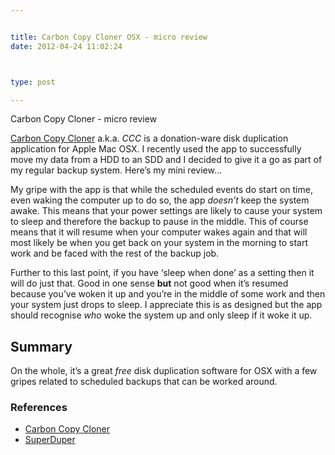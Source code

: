 ```yaml
---


title: Carbon Copy Cloner OSX - micro review
date: 2012-04-24 11:02:24



type: post

---
```

Carbon Copy Cloner - micro review

[Carbon Copy Cloner](http://www.bombich.com/) a.k.a. *CCC* is a
donation-ware disk duplication application for Apple Mac OSX. I recently
used the app to successfully move my data from a HDD to an SDD and I
decided to give it a go as part of my regular backup system. Here’s my
mini review…

My gripe with the app is that while the scheduled events do start on
time, even waking the computer up to do so, the app *doesn’t* keep the
system awake. This means that your power settings are likely to cause
your system to sleep and therefore the backup to pause in the middle.
This of course means that it will resume when your computer wakes again
and that will most likely be when you get back on your system in the
morning to start work and be faced with the rest of the backup job.

Further to this last point, if you have ‘sleep when done’ as a setting
then it will do just that. Good in one sense **but** not good when it’s
resumed because you’ve woken it up and you’re in the middle of some work
and then your system just drops to sleep. I appreciate this is as
designed but the app should recognise *who* woke the system up and only
sleep if it woke it up.

Summary
-------

On the whole, it’s a great *free* disk duplication software for OSX with
a few gripes related to scheduled backups that can be worked around.

### References

-   [Carbon Copy Cloner](http://www.bombich.com/)
-   [SuperDuper](http://www.shirt-pocket.com/)

